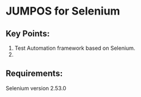 # JUMPOS for Selenium 

## Key Points:
1. Test Automation framework based on Selenium.
2. 

## Requirements:
Selenium version 2.53.0
